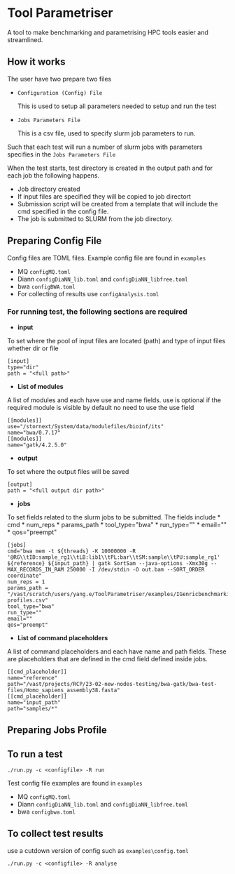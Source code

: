 # Tool Parametriser
A tool to make benchmarking and parametrising HPC tools easier and streamlined.

## How it works
The user have two prepare two files
* `Configuration (Config) File`

    This is used to setup all parameters needed to setup and run the test
* `Jobs Parameters File`

    This is a csv file, used to specify slurm job parameters to run. 
    
Such that each test will run a number of slurm jobs with parameters specifies in the `Jobs Parameters File`

When the test starts, test directory is created in the output path and for each job the following happens.
* Job directory created
* If input files are specified they will be copied to job directort
* Submission script will be created from a template that will include the cmd specified in the config file.
* The job is submitted to SLURM from the job directory.

## Preparing Config File
Config files are TOML files. Example config file are found in `examples`
* MQ `configMQ.toml`
* Diann `configDiaNN_lib.toml` and `configDiaNN_libfree.toml`
* bwa `configBWA.toml`
* For collecting of results use `configAnalysis.toml`

### For running test, the following sections are required

* **input**

To set where the pool of input files are located (path) and type of input files whether dir or file

```
[input]
type="dir"
path = "<full path>"
```

* **List of modules**

A list of modules and each have use and name fields. use is optional if the required module is visible by default no need to use the use field
```
[[modules]]
use="/stornext/System/data/modulefiles/bioinf/its"
name="bwa/0.7.17"
[[modules]]
name="gatk/4.2.5.0"
```

* **output**

To set where the output files will be saved
```
[output]
path = "<full output dir path>" 
```

* **jobs**

To set fields related to the slurm jobs to be submitted. The fields include
    * cmd
    * num_reps
    * params_path
    * tool_type="bwa"
    * run_type=""
    * email=""
    * qos="preempt"

```
[jobs]
cmd="bwa mem -t ${threads} -K 10000000 -R '@RG\\tID:sample_rg1\\tLB:lib1\\tPL:bar\\tSM:sample\\tPU:sample_rg1' ${reference} ${input_path} | gatk SortSam --java-options -Xmx30g --MAX_RECORDS_IN_RAM 250000 -I /dev/stdin -O out.bam --SORT_ORDER coordinate"
num_reps = 1 
params_path = "/vast/scratch/users/yang.e/ToolParametriser/examples/IGenricbenchmarking-profiles.csv" 
tool_type="bwa"
run_type=""
email=""
qos="preempt"
```

* **List of command placeholders**

A list of command placeholders and each have name and path fields. These are placeholders that are defined in the cmd field defined inside jobs.
```
[[cmd_placeholder]]
name="reference"
path="/vast/projects/RCP/23-02-new-nodes-testing/bwa-gatk/bwa-test-files/Homo_sapiens_assembly38.fasta"
[[cmd_placeholder]]
name="input_path"
path="samples/*"
```

## Preparing Jobs Profile

## To run a test
```
./run.py -c <configfile> -R run
```
Test config file examples are found in `examples`
* MQ `configMQ.toml`
* Diann `configDiaNN_lib.toml` and `configDiaNN_libfree.toml`
* bwa `configbwa.toml`

## To collect test results

use a cutdown version of config such as `examples\config.toml`
```
./run.py -c <configfile> -R analyse
```

